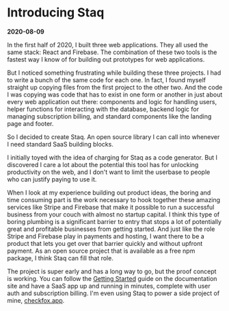 # Introducing Staq

**2020-08-09**

In the first half of 2020, I built three web applications. They all used the same stack: React and Firebase. The combination of these two tools is the fastest way I know of for building out prototypes for web applications.

But I noticed something frustrating while building these three projects. I had to write a bunch of the same code for each one. In fact, I found myself straight up copying files from the first project to the other two. And the code I was copying was code that has to exist in one form or another in just about every web application out there: components and logic for handling users, helper functions for interacting with the database, backend logic for managing subscription billing, and standard components like the landing page and footer.

So I decided to create Staq. An open source library I can call into whenever I need standard SaaS building blocks.

I initially toyed with the idea of charging for Staq as a code generator. But I discovered I care a lot about the potential this tool has for unlocking productivity on the web, and I don't want to limit the userbase to people who can justify paying to use it.

When I look at my experience building out product ideas, the boring and time consuming part is the work necessary to hook together these amazing services like Stripe and Firebase that make it possible to run a successful business from your couch with almost no startup capital. I think this type of boring plumbing is a significant barrier to entry that stops a lot of potentially great and profitable businesses from getting started. And just like the role Stripe and Firebase play in payments and hosting, I want there to be a product that lets you get over that barrier quickly and without upfront payment. As an open source project that is available as a free npm package, I think Staq can fill that role.

The project is super early and has a long way to go, but the proof concept is working. You can follow the [Getting Started](https://staqjs.com/gettings-started/) guide on the documentation site and have a SaaS app up and running in minutes, complete with user auth and subscription billing. I'm even using Staq to power a side project of mine, [checkfox.app](https://checkfox.app).

